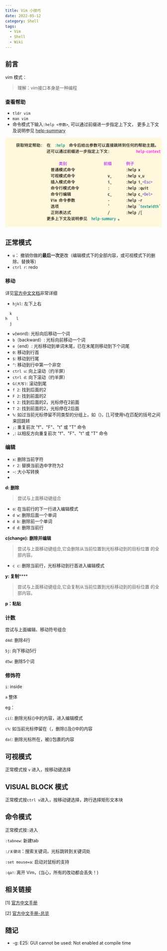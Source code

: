 ```yaml
---
title: Vim 小技巧
date: 2022-05-12
category: Shell
tags:
  - Vim
  - Shell
  - Wiki
---
```


<!-- more -->

## 前言

vim 模式：

<!-- Vim是一种模态编辑器，有几种模式
  - 插入模式，您在编辑器中输入文本并将其提交给文档；
  - 正常模式，您通过键盘输入参数以执行各种功能，包括：在文档周围移动光标、搜索和操作文档中的文本（例如剪切和粘贴）
  - 命令模式：在 shell 中输入命令的命令模式
  - 可视模式：选择要操作的文本。 -->

> 理解：vim接口本身是一种编程


### 查看帮助

- `tldr vim`
- `man vim`
- 命令模式下输入`:help <参数>`, 可以通过前缀进一步指定上下文， 更多上下文及说明参见  [help-summary](https://yianwillis.github.io/vimcdoc/doc/usr_02.html#help-summary)


![](image/vim-help.png)


## 正常模式

- `u`： 撤销你做的**最后一次**更改（编辑模式下的全部内容，或可视模式下的删除、替换等）
- `ctrl r`: redo

### 移动

详见[官方中文文档](https://yianwillis.github.io/vimcdoc/doc/quickref.html#quickref)非常详细


- `hjkl`: 左下上右
```
  k
h    l 
  j
```
- `w`(word): 光标向后移动一个词
- `b`（backward）: 光标向前移动一个词
- `e`（end）: 光标移动到单词末尾，已在末尾则移动到下个词尾
- `0`: 移动到行首
- `$`: 移动到行尾
- `^`: 移动到行中第一个非空
- `ctrl u`: 向上滚动（约半屏）
- `ctrl d`: 向下滚动（约半屏）
- `G(大写)`: 滚动到尾
- `f 2`:  找到后面的2
- `F 2`: 找到前面的2
- `t 2`: 找到后面的2，光标停在2前面
- `T 2`: 找到前面的2，光标停在2后面
- `%`: 如过当前光标停留不同类型的分组上，如（)，[],可使用`%`在匹配的括号之间来回跳转
-  `;`: 重复前次 "f"、"F"、"t" 或 "T" 命令
- `,`: 以相反方向重复前次 "f"、"F"、"t" 或 "T" 命令 

### 编辑


- `x`: 删除当前字符
- `r 2`: 替换当前选中字符为2 
- `~`: 大小写转换
- 

**d: 删除**

> 尝试与上面移动键组合

- `o`: 在当前行的下一行进入编辑模式
- `d w`: 删除后面一个单词
- `d b`: 删除前一个单词
- `d d`: 删除当前行

**c(change): 删除并编辑**

> 尝试与上面移动键组合,它会删除从当前位置到光标移动到的目标位置
的全部内容。

- `c c`: 删除当前行，光标移动到行首进入编辑模式


**y: 复制******

> 尝试与上面移动键组合,它会复制从当前位置到光标移动到的目标位置
的全部内容。

**p：粘贴**

### 计数

尝试与上面编辑、移动符号组合

`d4d`: 删除4行

`5j`: 向下移动5行

`d5w`: 删除5个词

### 修饰符

`i`: inside

`a` 整体

eg：

`ci(`: 删除光标()中的内容，进入编辑模式

`c%`: 如当前光标停留在（，删除()及()中的内容

`da(`:  删除光标所在，被()包裹的内容

## 可视模式

正常模式按 `v` 进入，按移动键选择

## VISUAL BLOCK 模式

正常模式按`ctrl v`进入，按移动键选择，跨行选择矩形文本块

## 命令模式

正常模式按`:`进入

`:tabnew`: 新建tab

`:/关键词`：搜索关键词，光标跳转到关键词处

`:set mouse=a`: 启动对鼠标的支持

`:qa!`:  离开 Vim，(当心，所有的改动都会丢失！)

## 相关链接

[1] [官方中文手册](https://github.com/yianwillis/vimcdoc)  

[2] [官方中文手册-总览](https://yianwillis.github.io/vimcdoc/doc/help.html)


## 随记

- -g: E25: GUI cannot be used: Not enabled at compile time

